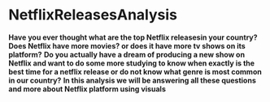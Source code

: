 # NetflixReleasesAnalysis
**Have you ever thought what are the top Netflix releasesin your country?**
**Does Netflix have more movies? or does it have more tv shows on its platform?**
**Do you actually have a dream of producing a new show on Netflix and want to do some more studying to know when exactly is the best time for a netflix release or do not know what genre is most common in our country?**
**In this analysis we will be answering all these questions and more about Netflix platform using visuals**
